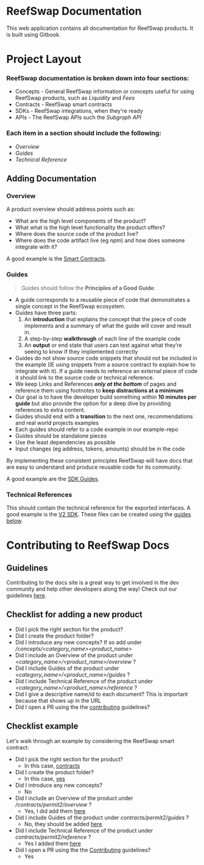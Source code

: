 # ReefSwap Documentation

This web application contains all documentation for ReefSwap products. It is built using Gitbook.


# Project Layout

### ReefSwap documentation is broken down into four sections:
- Concepts - General ReefSwap information or concepts useful for using ReefSwap products, such as *Liquidity* and *Fees*
- Contracts - ReefSwap smart contracts
- SDKs - ReefSwap integrations, when they're ready
- APIs - The ReefSwap APIs such the *Subgraph API*

### Each item in a section should include the following:
- *Overview*
- *Guides*
- *Technical Reference*

## Adding Documentation

### Overview
A product overview should address points such as:

- What are the high level components of the product?
- What what is the high level functionality the product offers?
- Where does the source code of the product live?
- Where does the code artifact live (eg *npm*) and how does someone integrate with it?

A good example is the [Smart Contracts](./docs/contracts/v2/overview.md).

### Guides
> Guides should follow the **Principles of a Good Guide**:
- A guide corresponds to a reusable piece of code that demonstrates a single concept in the ReefSwap ecosystem.
- Guides have three parts:
    1. An **introduction** that explains the concept that the piece of code implements and a summary of what the guide will cover and result in.
    2. A step-by-step **walkthrough** of each line of the example code 
    3. An **output** or end state that users can test against what they’re seeing to know if they implemented correctly
- Guides do not show source code snippets that should not be included in the example (IE using snippets from a source contract to explain how to integrate with it). If a guide needs to reference an external piece of code it should link to the source code or technical reference.
- We keep Links and References ***only at the bottom*** of pages and reference them using footnotes to **keep distractions at a minimum**
- Our goal is to have the developer build something within **10 minutes per guide** but also provide the option for a deep dive by providing references to extra content.
- Guides should end with a **transition** to the next one, recommendations and real world projects examples
- Each guides should refer to a code example in our example-repo
- Guides should be standalone pieces
- Use the least dependencies as possible
- Input changes (eg address, tokens, amounts) should be in the code

By implementing these consistent principles ReefSwap will have docs that are easy to understand and produce reusable code for its community.


A good example are the [SDK Guides](./docs/sdk/v2/guides/01-quick-start.md).

### Technical References
This should contain the technical reference for the exported interfaces. A good example is the [V2 SDK](./docs/sdk/v2/reference/overview).
These files can be created using the [guides below](#how-to-create-a-technical-reference).

# Contributing to ReefSwap Docs

## Guidelines
Contributing to the docs site is a great way to get involved in the dev community and help other developers along the way! Check out our guidelines [here](./CONTRIBUTING.md).

## Checklist for adding a new product

- Did I pick the right section for the product? 
- Did I create the product folder?
- Did I introduce any new concepts? If so add under */concepts/<category_name><product_name>*
- Did I include an Overview of the product under *<category_name>/<product_name>/overview* ?
- Did I include Guides of the product under *<category_name>/<product_name>/guides* ?
- Did I include Technical Reference of the product under *<category_name>/<product_name>/reference* ?
- Did I give a descriptive name/id to each document? This is important because that shows up in the URL
- Did I open a PR using the the [contributing](./CONTRIBUTING.md) guidelines?

## Checklist example

Let's walk through an example by considering the ReefSwap smart contract:
-  Did I pick the right section for the product? 
    - In this case, [contracts](./docs/contracts/) 
- Did I create the product folder? 
    - In this case, [yes](./docs/contracts/v2/)
- Did I introduce any new concepts? 
    - No
- Did I include an Overview of the product under */contracts/permit2/overview* ?
    - Yes, I did add them [here](./docs/contracts/v2/overview.md)
- Did I include Guides of the product under *contracts/permit2/guides* ?
    - No, they should be added [here](./docs/contracts/v2/guides)
- Did I include Technical Reference of the product under *contracts/permit2/reference* ?
    - Yes I added them [here](./docs/contracts/v2/reference)
- Did I open a PR using the the [Contributing](./CONTRIBUTING.md) guidelines?
    - Yes